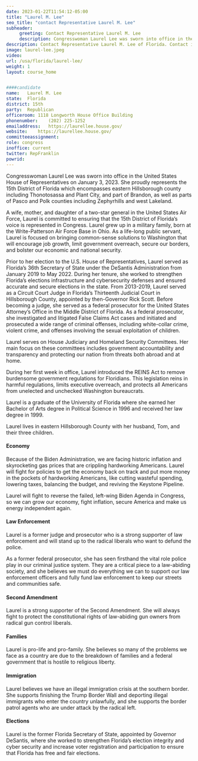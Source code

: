 ```yaml
---
date: 2023-01-22T11:54:12-05:00
title: "Laurel M. Lee"
seo_title: "contact Representative Laurel M. Lee"
subheader:
     greeting: Contact Representative Laurel M. Lee 
     description: Congresswoman Laurel Lee was sworn into office in the United States House of Representatives on January 3, 2023.
description: Contact Representative Laurel M. Lee of Florida. Contact information for Laurel M. Lee includes email address, phone number, and mailing address.
image: laurel-lee.jpeg
video: 
url: /usa/florida/laurel-lee/
weight: 1
layout: course_home


####candidate
name:	Laurel M. Lee
state:	Florida
district: 15th
party:	Republican
officeroom:	1118 Longworth House Office Building
phonenumber:	(202) 225-1252
emailaddress:	https://laurellee.house.gov/
website:	https://laurellee.house.gov/
committeeassignment: 
role: congress
inoffice: current
twitter: RepFranklin
powrid: 
---
```


Congresswoman Laurel Lee was sworn into office in the United States House of Representatives on January 3, 2023.  She proudly represents the 15th District of Florida which encompasses eastern Hillsborough county including Thonotosassa and Plant City, and part of Brandon, as well as parts of Pasco and Polk counties including Zephyrhills and west Lakeland.

A wife, mother, and daughter of a two-star general in the United States Air Force, Laurel is committed to ensuring that the 15th District of Florida’s voice is represented in Congress. Laurel grew up in a military family, born at the Write-Patterson Air Force Base in Ohio. As a life-long public servant, Laurel is focused on bringing common-sense solutions to Washington that will encourage job growth, limit government overreach, secure our borders, and bolster our economic and national security.  

Prior to her election to the U.S. House of Representatives, Laurel served as Florida’s 36th Secretary of State under the DeSantis Administration from January 2019 to May 2022. During her tenure, she worked to strengthen Florida’s elections infrastructure and cybersecurity defenses and ensured accurate and secure elections in the state. From 2013-2019, Laurel served as a Circuit Court Judge in Florida’s Thirteenth Judicial Court in Hillsborough County, appointed by then-Governor Rick Scott. Before becoming a judge, she served as a federal prosecutor for the United States Attorney’s Office in the Middle District of Florida. As a federal prosecutor, she investigated and litigated False Claims Act cases and initiated and prosecuted a wide range of criminal offenses, including white-collar crime, violent crime, and offenses involving the sexual exploitation of children.  

Laurel serves on House Judiciary and Homeland Security Committees. Her main focus on these committees includes government accountability and transparency and protecting our nation from threats both abroad and at home.  

During her first week in office, Laurel introduced the REINS Act to remove burdensome government regulations for Floridians. This legislation reins in harmful regulations, limits executive overreach, and protects all Americans from unelected and unchecked Washington bureaucrats.  

Laurel is a graduate of the University of Florida where she earned her Bachelor of Arts degree in Political Science in 1996 and received her law degree in 1999. 

Laurel lives in eastern Hillsborough County with her husband, Tom, and their three children.

#### Economy
Because of the Biden Administration, we are facing historic inflation and skyrocketing gas prices that are crippling hardworking Americans. Laurel will fight for policies to get the economy back on track and put more money in the pockets of hardworking Americans, like cutting wasteful spending, lowering taxes, balancing the budget, and reviving the Keystone Pipeline.

Laurel will fight to reverse the failed, left-wing Biden Agenda in Congress, so we can grow our economy, fight inflation, secure America and make us energy independent again.

#### Law Enforcement
Laurel is a former judge and prosecutor who is a strong supporter of law enforcement and will stand up to the radical liberals who want to defund the police.

As a former federal prosecutor, she has seen firsthand the vital role police play in our criminal justice system. They are a critical piece to a law-abiding society, and she believes we must do everything we can to support our law enforcement officers and fully fund law enforcement to keep our streets and communities safe.

#### Second Amendment
Laurel is a strong supporter of the Second Amendment. She will always fight to protect the constitutional rights of law-abiding gun owners from radical gun control liberals.

#### Families
Laurel is pro-life and pro-family. She believes so many of the problems we face as a country are due to the breakdown of families and a federal government that is hostile to religious liberty.

#### Immigration
Laurel believes we have an illegal immigration crisis at the southern border. She supports finishing the Trump Border Wall and deporting illegal immigrants who enter the country unlawfully, and she supports the border patrol agents who are under attack by the radical left.

#### Elections
Laurel is the former Florida Secretary of State, appointed by Governor DeSantis, where she worked to strengthen Florida’s election integrity and cyber security and increase voter registration and participation to ensure that Florida has free and fair elections.